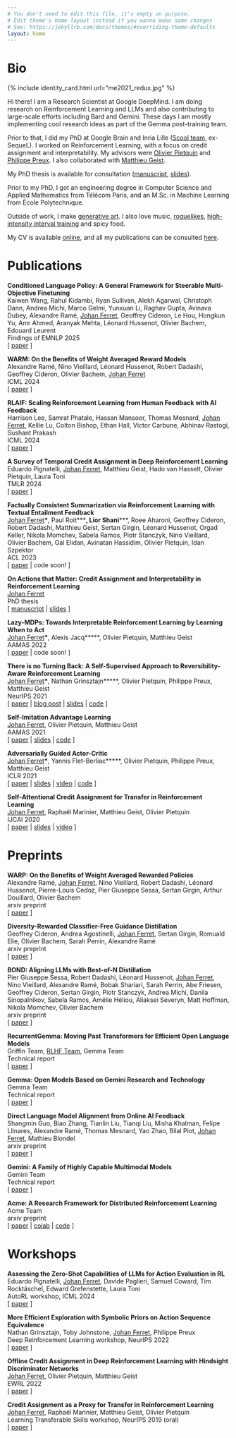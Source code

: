 ```yaml
---
# You don't need to edit this file, it's empty on purpose.
# Edit theme's home layout instead if you wanna make some changes
# See: https://jekyllrb.com/docs/themes/#overriding-theme-defaults
layout: home
---
```


# Bio

{% include identity_card.html url="me2021_redux.jpg" %}

Hi there!
I am a Research Scientist at Google DeepMind.
I am doing research on Reinforcement Learning and LLMs and also contributing to large-scale efforts including Bard and Gemini. These days I am mostly implementing cool research ideas as part of the Gemma post-training team.

Prior to that, I did my PhD at Google Brain and Inria Lille ([Scool team](https://team.inria.fr/scool/team-members/), ex-SequeL). 
I worked on Reinforcement Learning, with a focus on credit assignment and interpretability.
My advisors were [Olivier Pietquin](https://scholar.google.com/citations?user=8K8-LdwAAAAJ) and [Philippe Preux](https://scholar.google.com/citations?user=JTXxmeAAAAAJ). I also collaborated with [Matthieu Geist](https://scholar.google.com/citations?user=ectPLEUAAAAJ). 

My PhD thesis is available for consultation ([manuscript](https://drive.google.com/file/d/1tE1KEzJAiYA7NrskMd_rJejGp5sHQ_c_/view?usp=sharing), [slides](https://drive.google.com/file/d/1XIM3Jko68f70aEsog2vO5cOeT21F_oyh/view?usp=sharing)).

Prior to my PhD, I got an engineering degree in Computer Science and Applied Mathematics from Télécom Paris, and an M.Sc. in Machine Learning from École Polytechnique.

Outside of work, I make [generative art](https://aleavore.com). I also love music, [roguelikes](https://en.wikipedia.org/wiki/Roguelike), [high-intensity interval training](https://en.wikipedia.org/wiki/High-intensity_interval_training) and spicy food.

My CV is available [online](https://ferretj.github.io/resources/CV_ferretj.pdf), and all my publications can be consulted [here](https://scholar.google.com/citations?user=uyUnqjMAAAAJ). 

# Publications

**Conditioned Language Policy: A General Framework for Steerable Multi-Objective Finetuning** \
Kaiwen Wang, Rahul Kidambi, Ryan Sullivan, Alekh Agarwal, Christoph Dann, Andrea Michi, Marco Gelmi, Yunxuan Li, Raghav Gupta, Avinava Dubey, Alexandre Ramé, <ins>Johan Ferret</ins>, Geoffrey Cideron, Le Hou, Hongkun Yu, Amr Ahmed, Aranyak Mehta, Léonard Hussenot, Olivier Bachem, Edouard Leurent \
Findings of EMNLP 2025 \
\[ [paper](https://arxiv.org/abs/2407.15762) \]

**WARM: On the Benefits of Weight Averaged Reward Models** \
Alexandre Ramé, Nino Vieillard, Léonard Hussenot, Robert Dadashi, Geoffrey Cideron, Olivier Bachem, <ins>Johan Ferret</ins> \
ICML 2024 \
\[ [paper](https://arxiv.org/abs/2401.12187) \]

**RLAIF: Scaling Reinforcement Learning from Human Feedback with AI Feedback** \
Harrison Lee, Samrat Phatale, Hassan Mansoor, Thomas Mesnard, <ins>Johan Ferret</ins>, Kellie Lu, Colton Bishop, Ethan Hall, Victor Carbune, Abhinav Rastogi, Sushant Prakash \
ICML 2024 \
\[ [paper](https://arxiv.org/abs/2309.00267) \]

**A Survey of Temporal Credit Assignment in Deep Reinforcement Learning** \
Eduardo Pignatelli, <ins>Johan Ferret</ins>, Matthieu Geist, Hado van Hasselt, Olivier Pietquin, Laura Toni \
TMLR 2024 \
\[ [paper](https://arxiv.org/abs/2312.01072) \]

**Factually Consistent Summarization via Reinforcement Learning with Textual Entailment Feedback** \
<ins>Johan Ferret</ins>**\***, Paul Roit**\***, Lior Shani**\***, Roee Aharoni, Geoffrey Cideron, Robert Dadashi, Matthieu Geist, Sertan Girgin, Léonard Hussenot, Orgad Keller, Nikola Momchev, Sabela Ramos, Piotr Stanczyk, Nino Vieillard, Olivier Bachem, Gal Elidan, Avinatan Hassidim, Olivier Pietquin, Idan Szpektor \
ACL 2023 \
\[ [paper](https://arxiv.org/abs/2306.00186) \| code soon! \]

**On Actions that Matter: Credit Assignment and Interpretability in Reinforcement Learning** \
<ins>Johan Ferret</ins> \
PhD thesis \
\[ [manuscript](https://drive.google.com/file/d/1tE1KEzJAiYA7NrskMd_rJejGp5sHQ_c_/view?usp=sharing) \| [slides](https://drive.google.com/file/d/1XIM3Jko68f70aEsog2vO5cOeT21F_oyh/view?usp=sharing) \]

**Lazy-MDPs: Towards Interpretable Reinforcement Learning by Learning When to Act** \
<ins>Johan Ferret</ins>**\***, Alexis Jacq**\***, Olivier Pietquin, Matthieu Geist \
AAMAS 2022 \
\[ [paper](https://arxiv.org/abs/2203.08542) \| code soon! \]

**There is no Turning Back: A Self-Supervised Approach to Reversibility-Aware Reinforcement Learning** \
<ins>Johan Ferret</ins>**\***, Nathan Grinsztajn**\***, Olivier Pietquin, Philippe Preux, Matthieu Geist \
NeurIPS 2021 \
\[ [paper](https://arxiv.org/abs/2106.04480) \| [blog post](https://ai.googleblog.com/2021/11/self-supervised-reversibility-aware.html) \| [slides](https://drive.google.com/file/d/11gXunD8wRkIjF90qTUJkXRJYgAaycFxi/view?usp=sharing) \| [code](https://github.com/nathangrinsztajn/NoTurningBack) \]

**Self-Imitation Advantage Learning** \
<ins>Johan Ferret</ins>, Olivier Pietquin, Matthieu Geist \
AAMAS 2021 \
\[ [paper](https://arxiv.org/abs/2012.11989) \| [slides](https://drive.google.com/file/d/12JGykEt3tA7tEn0MZ5eR02mXY-54zF9o/view?usp=sharing) \| [code](https://github.com/google-research/google-research/tree/master/sail_rl) \]

**Adversarially Guided Actor-Critic** \
<ins>Johan Ferret</ins>**\***, Yannis Flet-Berliac**\***, Olivier Pietquin, Philippe Preux, Matthieu Geist \
ICLR 2021 \
\[ [paper](https://arxiv.org/abs/2102.04376) \| [slides](https://drive.google.com/file/d/13cYtQ0MxmCYSZ-Jcm44_ClnHWPsfwO8b/view?usp=sharing) \| [video](https://slideslive.com/38954238/adversarially-guided-actorcritic?ref=speaker-24735-latest) \| [code](https://github.com/yfletberliac/adversarially-guided-actor-critic) \]

**Self-Attentional Credit Assignment for Transfer in Reinforcement Learning** \
<ins>Johan Ferret</ins>, Raphaël Marinier, Matthieu Geist, Olivier Pietquin \
IJCAI 2020 \
\[ [paper](https://arxiv.org/abs/1907.08027) \| [slides](https://drive.google.com/file/d/1e4-ypq84m3SIqjA9BqUvuM4P4psO9Laq/view?usp=sharing) \| [video](https://drive.google.com/file/d/1_U-XsCY01b_46CFiPkC5A4Z2VN0by5KE/view?usp=sharing) \]

# Preprints

**WARP: On the Benefits of Weight Averaged Rewarded Policies** \
Alexandre Ramé, <ins>Johan Ferret</ins>, Nino Vieillard, Robert Dadashi, Léonard Hussenot, Pierre-Louis Cedoz, Pier Giuseppe Sessa, Sertan Girgin, Arthur Douillard, Olivier Bachem \
arxiv preprint \
\[ [paper](https://arxiv.org/abs/2406.16768v1) \]

**Diversity-Rewarded Classifier-Free Guidance Distillation** \
Geoffrey Cideron, Andrea Agostinelli, <ins>Johan Ferret</ins>, Sertan Girgin, Romuald Elie, Olivier Bachem, Sarah Perrin, Alexandre Ramé \
arxiv preprint \
\[ [paper](https://arxiv.org/abs/2410.06084) \]

**BOND: Aligning LLMs with Best-of-N Distillation** \
Pier Giuseppe Sessa, Robert Dadashi, Léonard Hussenot, <ins>Johan Ferret</ins>, Nino Vieillard, Alexandre Ramé, Bobak Shariari, Sarah Perrin, Abe Friesen, Geoffrey Cideron, Sertan Girgin, Piotr Stanczyk, Andrea Michi, Danila Sinopalnikov, Sabela Ramos, Amélie Héliou, Aliaksei Severyn, Matt Hoffman, Nikola Momchev, Olivier Bachem \
arxiv preprint \
\[ [paper](https://arxiv.org/abs/2407.14622v1) \]

**RecurrentGemma: Moving Past Transformers for Efficient Open Language Models** \
Griffin Team, <ins>RLHF Team</ins>, Gemma Team \
Technical report \
\[ [paper](https://arxiv.org/abs/2404.07839) \]

**Gemma: Open Models Based on Gemini Research and Technology** \
Gemma Team \
Technical report \
\[ [paper](https://arxiv.org/abs/2403.08295) \]

**Direct Language Model Alignment from Online AI Feedback** \
Shangmin Guo, Biao Zhang, Tianlin Liu, Tianqi Liu, Misha Khalman, Felipe Llinares, Alexandre Ramé, Thomas Mesnard, Yao Zhao, Bilal Piot, <ins>Johan Ferret</ins>, Mathieu Blondel \
arxiv preprint \
\[ [paper](https://arxiv.org/abs/2402.04792) \]

**Gemini: A Family of Highly Capable Multimodal Models** \
Gemini Team \
Technical report \
\[ [paper](https://arxiv.org/abs/2312.11805) \]

**Acme: A Research Framework for Distributed Reinforcement Learning** \
Acme Team \
arxiv preprint \
\[ [paper](https://arxiv.org/abs/2006.00979) \| [colab](https://github.com/deepmind/acme/blob/master/examples/quickstart.ipynb) \| [code](https://dpmd.ai/acme-github) \]

# Workshops

**Assessing the Zero-Shot Capabilities of LLMs for Action Evaluation in RL** \
Eduardo Pignatelli, <ins>Johan Ferret</ins>, Davide Paglieri, Samuel Coward, Tim Rocktäschel, Edward Grefenstette, Laura Toni \
AutoRL workshop, ICML 2024 \
\[ [paper](https://openreview.net/forum?id=MFw8K5705I) \]

**More Efficient Exploration with Symbolic Priors on Action Sequence Equivalence** \
Nathan Grinsztajn, Toby Johnstone, <ins>Johan Ferret</ins>, Philippe Preux \
Deep Reinforcement Learning workshop, NeurIPS 2022 \
\[ [paper](https://arxiv.org/abs/2110.10632) \]

**Offline Credit Assignment in Deep Reinforcement Learning with Hindsight Discriminator Networks** \
<ins>Johan Ferret</ins>, Olivier Pietquin, Matthieu Geist \
EWRL 2022 \
\[ [paper](https://drive.google.com/file/d/1EG4EpCpjzrI850ROwEutIcsCIu5isxlD/view?usp=sharing) \]

**Credit Assignment as a Proxy for Transfer in Reinforcement Learning** \
<ins>Johan Ferret</ins>, Raphaël Marinier, Matthieu Geist, Olivier Pietquin \
Learning Transferable Skills workshop, NeurIPS 2019 (oral) \
\[ [paper](https://arxiv.org/abs/1907.08027) \]
